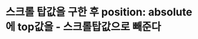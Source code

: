 # 스크롤 탑값을 구한 후 position: absolute에 top값을 - 스크롤탑값으로 빼준다

<!DOCTYPE html>
<html lang="en">
<head>
    <meta charset="UTF-8">
    <meta http-equiv="X-UA-Compatible" content="IE=edge">
    <meta name="viewport" content="width=device-width, initial-scale=1.0">
    <title>Document</title>
    <script src="https://ajax.googleapis.com/ajax/libs/jquery/3.6.0/jquery.min.js"></script>
    <style>
        html,body{
            height: 100%;
        }
        .parallex{
            width: 100%;
            height: 100%;
            background-color: darkorange;
        }
        .box{
            width: 100vmin;
            height: 100%;
            border: 3px dotted;
        }
            .box2{
                background-color: aqua;
            }
            .box3{
                background-color: darkgoldenrod;
            }

    </style>
</head>
<body>
    <div class="parallex">
        <div class="box box1"></div>
        <div class="box box2"></div>
        <div class="box box3"></div>
    </div>

    <script>
        $(function(){
            const parallex = ()=>{
                let $section = $(".parallex > div")
                sectionInfo = [];

                $section.each(function(){
                    let $this = $(this);
                    sectionInfo.push($this.offset().top)
                    console.log(sectionInfo)
                })

                $(window).on("scroll",function(){
                $section.css({position : 'absolute'})

                    let sct = $(this).scrollTop();
                    
                    $section.each(function(idx){
                        let $this = $(this)
                        let newtop = sectionInfo[idx] - sct;
                        if(sct> sectionInfo[idx]){ 
                            newtop *= 0.001;
                        }
                        $this.css({top: newtop})
                    })

                }); //window scroll event
            }
            parallex();

        })
    </script>
</body>
</html>
